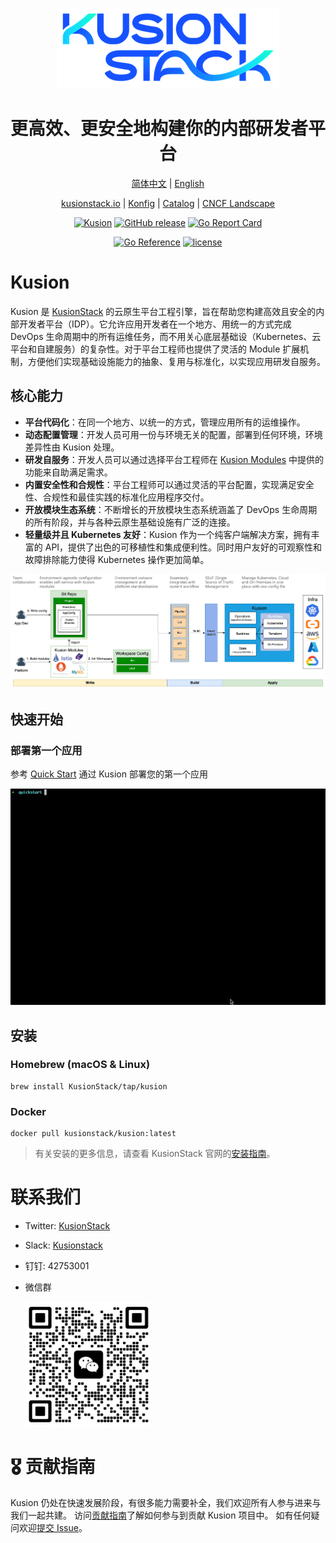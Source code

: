 <div align="center">
<p></p><p></p>
<p>
    <img  src="docs/logo.png">
</p>
<h1>更高效、更安全地构建你的内部研发者平台</h1>

[简体中文](https://github.com/KusionStack/kusion/blob/main/README-zh.md) | [English](https://github.com/KusionStack/kusion/blob/main/README.md)

[kusionstack.io](https://kusionstack.io/) | [Konfig](https://github.com/KusionStack/konfig) | [Catalog](https://github.com/KusionStack/catalog) | [CNCF Landscape](https://landscape.cncf.io/?selected=kusion-stack)

[![Kusion](https://github.com/KusionStack/kusion/actions/workflows/release.yaml/badge.svg)](https://github.com/KusionStack/kusion/actions/workflows/release.yaml)
[![GitHub release](https://img.shields.io/github/release/KusionStack/kusion.svg)](https://github.com/KusionStack/kusion/releases)
[![Go Report Card](https://goreportcard.com/badge/github.com/KusionStack/kusion)](https://goreportcard.com/report/github.com/KusionStack/kusion)
<!-- [![Coverage Status](https://coveralls.io/repos/github/KusionStack/kusion/badge.svg)](https://coveralls.io/github/KusionStack/kusion) -->
[![Go Reference](https://pkg.go.dev/badge/github.com/KusionStack/kusion.svg)](https://pkg.go.dev/github.com/KusionStack/kusion)
[![license](https://img.shields.io/github/license/KusionStack/kusion.svg)](https://github.com/KusionStack/kusion/blob/main/LICENSE)
</div>

# Kusion

Kusion 是 [KusionStack](https://github.com/KusionStack) 的云原生平台工程引擎，旨在帮助您构建高效且安全的内部开发者平台（IDP）。它允许应用开发者在一个地方、用统一的方式完成 DevOps 生命周期中的所有运维任务，而不用关心底层基础设（Kubernetes、云平台和自建服务）的复杂性。对于平台工程师也提供了灵活的 Module 扩展机制，方便他们实现基础设施能力的抽象、复用与标准化，以实现应用研发自服务。

## 核心能力

- **平台代码化**：在同一个地方、以统一的方式，管理应用所有的运维操作。
- **动态配置管理**：开发人员可用一份与环境无关的配置，部署到任何环境，环境差异性由 Kusion 处理。
- **研发自服务**：开发人员可以通过选择平台工程师在 [Kusion Modules](https://www.kusionstack.io/docs/concepts/kusion-module/overview) 中提供的功能来自助满足需求。
- **内置安全性和合规性**：平台工程师可以通过灵活的平台配置，实现满足安全性、合规性和最佳实践的标准化应用程序交付。
- **开放模块生态系统**：不断增长的开放模块生态系统涵盖了 DevOps 生命周期的所有阶段，并与各种云原生基础设施有广泛的连接。
- **轻量级并且 Kubernetes 友好**：Kusion 作为一个纯客户端解决方案，拥有丰富的 API，提供了出色的可移植性和集成便利性。同时用户友好的可观察性和故障排除能力使得 Kubernetes 操作更加简单。

<div align="center">

![workflow](docs/workflow.png)
</div>

## 快速开始

### 部署第一个应用

参考 [Quick Start](https://www.kusionstack.io/docs/getting-started/deliver-quickstart) 通过 Kusion
部署您的第一个应用

![apply](https://raw.githubusercontent.com/KusionStack/kusionstack.io/main/static/img/docs/user_docs/getting-started/kusion_apply_quickstart.gif)

## 安装

### Homebrew (macOS & Linux)

```shell
brew install KusionStack/tap/kusion
```

### Docker

```shell
docker pull kusionstack/kusion:latest
```

> 有关安装的更多信息，请查看 KusionStack 官网的[安装指南](https://www.kusionstack.io/docs/getting-started/install-kusion)。

# 联系我们 
- Twitter: [KusionStack](https://twitter.com/KusionStack)
- Slack: [Kusionstack](https://join.slack.com/t/kusionstack/shared_invite/zt-2drafxksz-VzCZZwlraHP4xpPeh_g8lg)
- 钉钉: 42753001
- 微信群 

  <img src="docs/wx_spark.jpg" width="200" height="200"/>

# 🎖︎ 贡献指南

Kusion 仍处在快速发展阶段，有很多能力需要补全，我们欢迎所有人参与进来与我们一起共建。
访问[贡献指南](docs/contributing.md)了解如何参与到贡献 Kusion 项目中。
如有任何疑问欢迎[提交 Issue](https://github.com/KusionStack/kusion/issues)。
